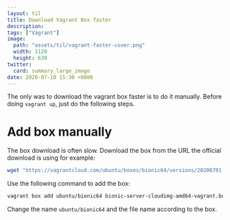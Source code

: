 ```yaml
---
layout: til
title: Download Vagrant Box faster
description: 
tags: ["Vagrant"]
image:
  path: "assets/til/vagrant-faster-cover.png"
  width: 1120
  height: 630
twitter:
  card: summary_large_image
date: 2020-07-10 15:30 +0000
---
```

The only was to download the vagrant box faster is to do it manually.
Before doing `vagrant up`, just do the following steps.

# Add box manually

The box download is often slow. Download the box from the URL the official download is using for example:

```sh
wget "https://vagrantcloud.com/ubuntu/boxes/bionic64/versions/20200701.0.0/providers/virtualbox.box"
```

Use the following command to add the box:

```sh
vagrant box add ubuntu/bionic64 bionic-server-cloudimg-amd64-vagrant.box
```

Change the name `ubuntu/bionic64` and the file name according to the box.
